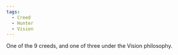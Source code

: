 ```yaml
---
tags:
  - Creed
  - Hunter
  - Vision
---
```

One of the 9 creeds, and one of three under the Vision philosophy.